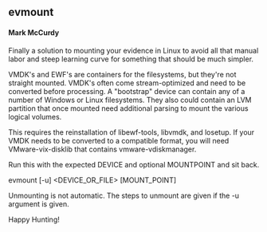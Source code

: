 ## evmount
#### Mark McCurdy  

Finally a solution to mounting your evidence in Linux to avoid all that manual labor and steep learning
curve for something that should be much simpler.  
  
VMDK's and EWF's are containers for the filesystems, but they're not straight mounted.  VMDK's often come
stream-optimized and need to be converted before processing.  A "bootstrap" device can contain any of a
number of Windows or Linux filesystems.  They also could contain an LVM partition that once mounted need
additional parsing to mount the various logical volumes.  
  
This requires the reinstallation of libewf-tools, libvmdk, and losetup.  If your VMDK needs to be converted to a compatible format, you will need VMware-vix-disklib that contains vmware-vdiskmanager.  
  
Run this with the expected DEVICE and optional MOUNTPOINT and sit back.  
  
evmount [-u] \<DEVICE_OR_FILE> [MOUNT_POINT]  
  
Unmounting is not automatic.  The steps to unmount are given if the -u argument is given.  
  
Happy Hunting!  
